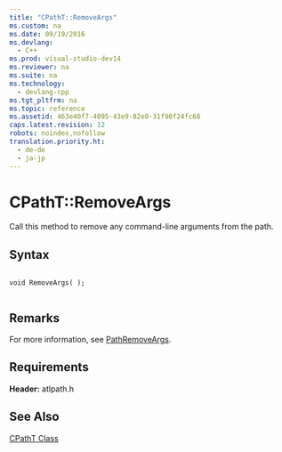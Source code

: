 ```yaml
---
title: "CPathT::RemoveArgs"
ms.custom: na
ms.date: 09/19/2016
ms.devlang: 
  - C++
ms.prod: visual-studio-dev14
ms.reviewer: na
ms.suite: na
ms.technology: 
  - devlang-cpp
ms.tgt_pltfrm: na
ms.topic: reference
ms.assetid: 463e40f7-4095-43e9-82e0-31f90f24fc68
caps.latest.revision: 12
robots: noindex,nofollow
translation.priority.ht: 
  - de-de
  - ja-jp
---
```

# CPathT::RemoveArgs
Call this method to remove any command-line arguments from the path.  
  
## Syntax  
  
```  
  
void RemoveArgs( );  
  
```  
  
## Remarks  
 For more information, see [PathRemoveArgs](http://msdn.microsoft.com/library/windows/desktop/bb773742).  
  
## Requirements  
 **Header:** atlpath.h  
  
## See Also  
 [CPathT Class](../vs140/CPathT-Class.md)
